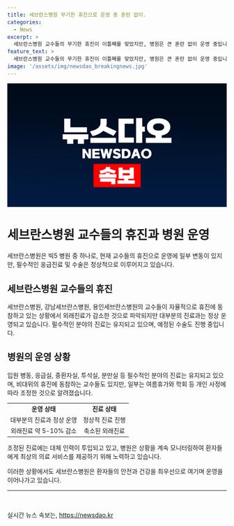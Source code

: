 ```yaml
---
title: 세브란스병원 무기한 휴진으로 운영 중 혼란 없이.
categories:
  - News
excerpt: >
  세브란스병원 교수들의 무기한 휴진이 이틀째를 맞았지만, 병원은 큰 혼란 없이 운영 중입니다. 입원 병동과 필수적인 분야의 진료는 유지되고, 대체 인력이 투입되며 예정된 수술도 진행 중입니다. 외래진료는 전년 대비 5~10% 감소했지만 대부분의 진료과가 정상 운영되고 있습니다. 일부 교수들은 개인 사정에 따라 휴진을 조정한 것으로 보고 있으며, 병원은 현재 상황을 안정적으로 관리 중입니다.
feature_text: >
  세브란스병원 교수들의 무기한 휴진이 이틀째를 맞았지만, 병원은 큰 혼란 없이 운영 중입니다. 입원 병동과 필수적인 분야의 진료는 유지되고, 대체 인력이 투입되며 예정된 수술도 진행 중입니다. 외래진료는 전년 대비 5~10% 감소했지만 대부분의 진료과가 정상 운영되고 있습니다. 일부 교수들은 개인 사정에 따라 휴진을 조정한 것으로 보고 있으며, 병원은 현재 상황을 안정적으로 관리 중입니다.
image: '/assets/img/newsdao_breakingnews.jpg'
---
```


<p><img src="/assets/img/newsdao_breakingnews.jpg" alt="pcversion 속보" /></p>

<h1>세브란스병원 교수들의 휴진과 병원 운영</h1>

<p data-ke-size="size16">세브란스병원은 빅5 병원 중 하나로, 현재 교수들의 휴진으로 운영에 일부 변동이 있지만, 필수적인 응급진료 및 수술은 정상적으로 이루어지고 있습니다.</p>

<h2 data-ke-size="size26">세브란스병원 교수들의 휴진</h2>

<p data-ke-size="size16">세브란스병원, 강남세브란스병원, 용인세브란스병원의 교수들이 자율적으로 휴진에 동참하고 있는 상황에서 외래진료가 감소한 것으로 파악되지만 대부분의 진료과는 정상 운영되고 있습니다. 필수적인 분야의 진료는 유지되고 있으며, 예정된 수술도 진행 중입니다.</p>

<h2 data-ke-size="size26">병원의 운영 상황</h2>

<p data-ke-size="size16">입원 병동, 응급실, 중환자실, 투석실, 분만실 등 필수적인 분야의 진료는 유지되고 있으며, 비대위의 휴진에 동참하는 교수들도 있지만, 일부는 여름휴가와 학회 등 개인 사정에 따라 조정한 것으로 알려졌습니다.</p>

<table>
  <tr>
    <td style="text-align: center; height: 17px;"><b>운영 상태</b></td>
    <td style="text-align: center; height: 17px;"><b>진료 상태</b></td>
  </tr>
  <tr>
    <td style="text-align: center; height: 17px;">대부분의 진료과 정상 운영</td>
    <td style="text-align: center; height: 17px;">정상적 진료 진행</td>
  </tr>
  <tr>
    <td style="text-align: center; height: 17px;">외래진료 약 5-10% 감소</td>
    <td style="text-align: center; height: 17px;">축소된 외래진료</td>
  </tr>
</table>

<p data-ke-size="size16">조정된 진료에는 대체 인력이 투입되고 있고, 병원은 상황을 계속 모니터링하여 환자들에게 최상의 의료 서비스를 제공하기 위해 노력하고 있습니다.</p>

<p data-ke-size="size16">이러한 상황에서도 세브란스병원은 환자들의 안전과 건강을 최우선으로 여기며 운영을 이어나가고 있습니다.</p>

<hr>

<p data-ke-size="size16">&nbsp;</p>
실시간 뉴스 속보는, <a href="https://newsdao.kr" rel="dofollow">https://newsdao.kr</a>


